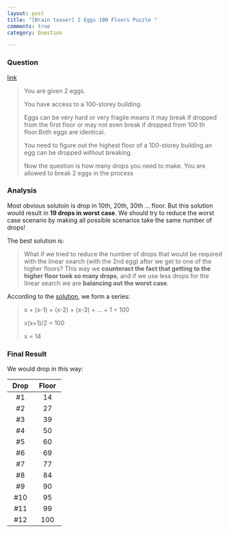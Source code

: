 ```yaml
---
layout: post
title: "[Brain teaser] 2 Eggs 100 Floors Puzzle "
comments: true
category: Question

---
```



### Question 

[link](http://www.programmerinterview.com/index.php/puzzles/2-eggs-100-floors-puzzle/)

> You are given 2 eggs.
>
> You have access to a 100-storey building.
>
> Eggs can be very hard or very fragile means it may break if dropped from the first floor or may not even break if dropped from 100 th floor.Both eggs are identical.
>
> You need to figure out the highest floor of a 100-storey building an egg can be dropped without breaking.
>
> Now the question is how many drops you need to make. You are allowed to break 2 eggs in the process

### Analysis

Most obvious solutoin is drop in 10th, 20th, 30th ... floor. But this solution would result in __19 drops in worst case__. We should try to reduce the worst case scenario by making all possible scenarios take the same number of drops! 

The best solution is: 

> What if we tried to reduce the number of drops that would be required with the linear search (with the 2nd egg) after we get to one of the higher floors? This way we __counteract the fact that getting to the higher floor took so many drops__, and if we use less drops for the linear search we are __balancing out the worst case__. 

According to the [solution](http://www.programmerinterview.com/index.php/puzzles/2-eggs-100-floors-puzzle/), we form a series: 

> x + (x-1) + (x-2) + (x-3) + ... + 1 = 100
>
> x(x+1)/2 = 100
>
> x = 14

### Final Result

We would drop in this way: 

<table width="50">
<thead><tr><th>&nbsp;Drop&nbsp;</th><th>&nbsp;Floor&nbsp;</th></tr></thead>
<tbody><tr align="center"><td>#1</td><td>14</td></tr>
<tr align="center"><td>#2</td><td>27</td></tr>
<tr align="center"><td>#3</td><td>39</td></tr>
<tr align="center"><td>#4</td><td>50</td></tr>
<tr align="center"><td>#5</td><td>60</td></tr>
<tr align="center"><td>#6</td><td>69</td></tr>
<tr align="center"><td>#7</td><td>77</td></tr>
<tr align="center"><td>#8</td><td>84</td></tr>
<tr align="center"><td>#9</td><td>90</td></tr>
<tr align="center"><td>#10</td><td>95</td></tr>
<tr align="center"><td>#11</td><td>99</td></tr>
<tr align="center"><td>#12</td><td>100</td></tr>
</tbody>
</table>
